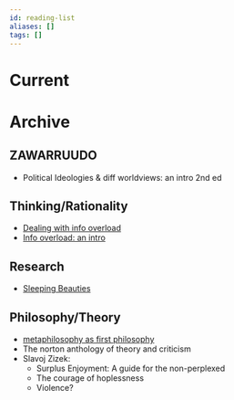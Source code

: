 ```yaml
---
id: reading-list
aliases: []
tags: []
---
```


# Current



# Archive
## ZAWARRUUDO
- Political Ideologies & diff worldviews: an intro 2nd ed

## Thinking/Rationality
- [Dealing with info overload](https://pmc.ncbi.nlm.nih.gov/articles/PMC10322198/)
- [Info overload: an intro](https://doi.org/10.1093/acrefore/9780190228637.013.1360)

## Research
- [Sleeping Beauties](https://worksinprogress.co/issue/waking-up-sciences-sleeping-beauties/)

## Philosophy/Theory
- [metaphilosophy as first philosophy](https://www.academia.edu/3652555/Metaphilosophy_as_First_Philosophy)
- The norton anthology of theory and criticism
- Slavoj Zizek:
    * Surplus Enjoyment: A guide for the non-perplexed
    * The courage of hoplessness
    * Violence?
